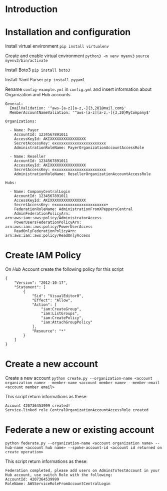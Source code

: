 # Introduction

# Installation and configuration

Install virtual environment `pip install virtualenv`

Create and enable virtual environment
`python3 -m venv myenv3`
`source myenv3/bin/activate`

Install Boto3
`pip install boto3`

Install Yaml Parser
`pip install pyyaml`

Rename `config-example.yml` in `config.yml` and insert information about Organization and Hub accounts

```
General:
  EmailValidation: '^aws-[a-z][a-z,-]{3,20}@mail.com$'
  MemberAccountNameValiation: '^aws-[a-z][a-z,-]{3,20}MyCompany$'

Organizations:

  - Name: Payer
    AccountId: 1234567891011
    AccessKeyId: AKIXXXXXXXXXXXXXXXX
    SecretAccessKey: exxxxxxxxxxxxxxxxxxxxxxx
    AdministrationRoleName: PayerOrganizationAccountAccessRole

  - Name: Reseller
    AccountId: 1234567891011
    AccessKeyId: AKIXXXXXXXXXXXXXXXX
    SecretAccessKey: exxxxxxxxxxxxxxxxxxxxxxx
    AdministrationRoleName: ResellerOrganizationAccountAccessRole

Hubs:

  - Name: CompanyCentralLogin
    AccountId: 1234567891011
    AccessKeyId: AKIXXXXXXXXXXXXXXXX
    SecretAccessKey: exxxxxxxxxxxxxxxxxxxxxxx+
    FederationRoleName: AdministrationFromXPeppersCentral
    AdminFederationPolicyArn: arn:aws:iam::aws:policy/AdministratorAccess
    PowerUsersFederationPolicyArn: arn:aws:iam::aws:policy/PowerUserAccess
    ReadOnlyFederationPolicyArn: arn:aws:iam::aws:policy/ReadOnlyAccess
```

# Create IAM Policy
On *Hub* Account create the following policy for this script
```
{
    "Version": "2012-10-17",
    "Statement": [
        {
            "Sid": "VisualEditor0",
            "Effect": "Allow",
            "Action": [
                "iam:CreateGroup",
                "iam:ListGroups",
                "iam:CreatePolicy",
                "iam:AttachGroupPolicy"
            ],
            "Resource": "*"
        }
    ]
}
```

# Create a new account

Create a new account
`python create.py --organization-name <account organization name> --member-name <account member name> --member-email <account member email>`

This script return informations as these:
```
Account 420736453999 created!
Service-linked role CentralOrganizationAccountAccessRole created
```

# Federate a new or existing account

`python federate.py --organization-name <account organization name> --hub-name <account hub name> --spoke-account-id <account id returned on create operation>`

This script return informations as these:
```
Federation completed, please add users on AdminsToTestAccount in your Hub account, use switch Role with the following:
AccountId: 4207364539999
RoleName: AWSServiceRoleFromAccountCentralLogin
```
